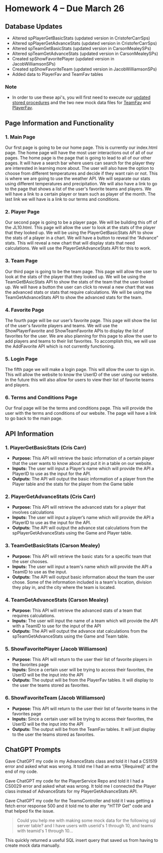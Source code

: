 # Homework 4 – Due March 26

## Database Updates
- Altered spPlayerGetBasicStats (updated version in CristoferCarrSps)
- Altered spPlayerGetAdvanceStats (updated version in CristoferCarrSps)
- Altered spTeamGetBasicStats (updated version in CarsonMealeySPs)
- Altered spTeamGetAdvanceStats (updated version in CarsonMealeySPs)
- Created spShowFavoritePlayer (updated version in JacobWilliamsonSPs)
- Created spShowFavoriteTeam (updated version in JacobWilliamsonSPs)
- Added data to PlayerFav and TeamFav tables

### Note
* In order to use these api's, you will first need to execute our [updated stored procedures](/SQL) and the two new mock data files for [TeamFav](/SQL/TeamFavData.sql) and [PlayerFav](/SQL/PlayerFavData.sql).

## Page Information and Functionality

### 1. Main Page
Our first page is going to be our home page. This is currently our index.html page. The home page will have the most user interactions out of all of our pages. The home page is the page that is going to lead to all of our other pages. It will have a search bar where users can search for the player they are interested in learning more about. The user will also have the option to choose from different temperatures and decide if they want rain or not. This is where we are going to use the weather API. We will separate our stats using different temperatures and precipitation. We will also have a link to go to the page that shows a list of the user's favorite teams and players. We will have a link to a certain player or team such as player of the month. The last link we will have is a link to our terms and conditions.

### 2. Player Page
Our second page is going to be a player page. We will be building this off of the JL10.html. This page will allow the user to look at the stats of the player that they looked up. We will be using the PlayerGetBasicStats API to show the stats of a player in a chart. We will have a button to reveal the “Advance” stats. This will reveal a new chart that will display stats that need calculations. We will use the PlayerGetAdvanceStats API for this to work.

### 3. Team Page
Our third page is going to be the team page. This page will allow the user to look at the stats of the player that they looked up. We will be using the TeamGetBAsicStats API to show the stats of the team that the user looked up. We will have a button the user can click to reveal a new chart that was the advanced stats or stats that require calculations. We will be using the TeamGetAdvanceStats API to show the advanced stats for the team.

### 4. Favorite Page
The fourth page will be our user’s favorite page. This page will show the list of the user's favorite players and teams. We will use the ShowPlayerFavorite and ShowTeamFavorite APIs to display the list of favorites for the user. We are also planning for this page to allow the user to add players and teams to their list favorites. To accomplish this, we will use the AddFavorite API which is not currently functioning.

### 5. Login Page
The fifth page we will make a login page. This will allow the user to sign in. This will allow the website to know the UserID of the user using our website. In the future this will also allow for users to view their list of favorite teams and players.

### 6. Terms and Conditions Page
Our final page will be the terms and conditions page. This will provide the user with the terms and conditions of our website. The page will have a link to go back to the main page.

## API Information

### 1. PlayerGetBasicStats (Cris Carr)
- **Purpose:** This API will retrieve the basic information of a certain player that the user wants to know about and put it in a table on our website.
- **Inputs:** The user will input a Player’s name which will provide the API a PlayerID to use as the input for the API.
- **Outputs:** The API will output the basic information of a player from the Player table and the stats for the player from the Game table

### 2. PlayerGetAdvanceStats (Cris Carr)
- **Purpose:** This API will retrieve the advanced stats for a player that involves calculations
- **Inputs:** The user will input a player’s name which will provide the API a PlayerID to use as the input for the API.
- **Outputs:** The API will output the advance stat calculations from the spPlayerGetAdvanceStats using the Game and Player table.

### 3. TeamGetBasicStats (Carson Mealey)
- **Purpose:** This API will retrieve the basic stats for a specific team that the user chooses.
- **Inputs:** The user will input a team's name which will provide the API a TeamID to use as the input.
- **Outputs:** The API will output basic information about the team the user chose.  Some of the information included is a team's location, division they play in, and the city where the team is located.

### 4. TeamGetAdvanceStats (Carson Mealey)
- **Purpose:** This API will retrieve the advanced stats of a team that requires calculations.
- **Inputs:** The user will input the name of a team which will provide the API with a TeamID to use for the input of the API
- **Outputs:** The API will output the advance stat calculations from the spTeamGetAdvanceStats using the Game and Team table.

### 5. ShowFavoritePlayer (Jacob Williamson)
- **Purpose:** This API will return to the user their list of favorite players in the favorites page
- **Inputs:** Since a certain user will be trying to access their favorites, the UserID will be the input into the API
- **Outputs:** The output will be from the PlayerFav tables. It will display to the user the teams stored as favorites.

### 6. ShowFavoriteTeam (Jacob Williamson)
- **Purpose:** This API will return to the user their list of favorite teams in the favorites page
- **Inputs:** Since a certain user will be trying to access their favorites, the UserID will be the input into the API
- **Outputs:** The output will be from the TeamFav tables. It will just display to the user the teams stored as favorites.

## ChatGPT Prompts
Gave ChatGPT my code in my AdvanceStats class and told it I had a CS1519 error and asked what was wrong. It told me I had an extra '[Required]' at the end of my code.

Gave ChatGPT my code for the PlayerService Repo and told it I had a CS0029 error and asked what was wrong. It told me I connected the Player class instead of AdvanceStats for my PlayerGetAdvanceStats API.

Gave ChatGPT my code for the TeamsController and told it I was getting a fetch error response 500 and it told me to alter my "HTTP Get" code and that helped fix the issue.

>Could you help me with making some mock data for the following sql server table? and I have users with userid's 1 through 10, and teams with teamid's 1 through 10...

This quickly returned a useful SQL insert query that saved us from having to create mock data manually. 
